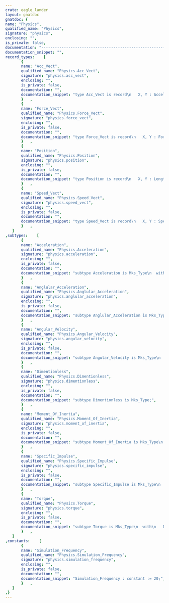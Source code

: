 ```yaml
---
crate: eagle_lander
layout: gnatdoc
gnatdoc: {
name: "Physics",
qualified_name: "Physics",
signature: "physics",
enclosing: "",
is_private: false,
documentation: "-----------------------------------------------------------------------------\n                                                                           --\n                               Eagle Lander                                --\n                                                                           --\n         Copyright (C) 2015 Fabien Chouteau (chouteau@adacore.com)         --\n                                                                           --\n    Eagle Lander is free software: you can redistribute it and/or modify   --\n    it under the terms of the GNU General Public License as published by   --\n    the Free Software Foundation, either version 3 of the License, or      --\n    (at your option) any later version.                                    --\n                                                                           --\n    Eagle Lander is distributed in the hope that it will be useful,        --\n    but WITHOUT ANY WARRANTY; without even the implied warranty of         --\n    MERCHANTABILITY or FITNESS FOR A PARTICULAR PURPOSE.  See the          --\n    GNU General Public License for more details.                           --\n                                                                           --\n    You should have received a copy of the GNU General Public License      --\n    along with Eagle Lander.  If not, see <http://www.gnu.org/licenses/>.  --\n                                                                           --\n-----------------------------------------------------------------------------",
documentation_snippet: "",
record_types:    [
       {
       name: "Acc_Vect",
       qualified_name: "Physics.Acc_Vect",
       signature: "physics.acc_vect",
       enclosing: "",
       is_private: false,
       documentation: "",
       documentation_snippet: "type Acc_Vect is record\n   X, Y : Acceleration := Acceleration (0.0);\nend record;",
       }   ,
       {
       name: "Force_Vect",
       qualified_name: "Physics.Force_Vect",
       signature: "physics.force_vect",
       enclosing: "",
       is_private: false,
       documentation: "",
       documentation_snippet: "type Force_Vect is record\n   X, Y : Force := Force (0.0);\nend record;",
       }   ,
       {
       name: "Position",
       qualified_name: "Physics.Position",
       signature: "physics.position",
       enclosing: "",
       is_private: false,
       documentation: "",
       documentation_snippet: "type Position is record\n   X, Y : Length := 0.0 * m;\nend record;",
       }   ,
       {
       name: "Speed_Vect",
       qualified_name: "Physics.Speed_Vect",
       signature: "physics.speed_vect",
       enclosing: "",
       is_private: false,
       documentation: "",
       documentation_snippet: "type Speed_Vect is record\n   X, Y : Speed := Speed (0.0);\nend record;",
       }   ,
   ]
,subtypes:    [
       {
       name: "Acceleration",
       qualified_name: "Physics.Acceleration",
       signature: "physics.acceleration",
       enclosing: "",
       is_private: false,
       documentation: "",
       documentation_snippet: "subtype Acceleration is Mks_Type\n  with\n   Dimension => (\n     Symbol => \"m/s2\",\n     Meter  =>  1,\n     Second => -2,\n     others => 0);",
       }   ,
       {
       name: "Anglular_Acceleration",
       qualified_name: "Physics.Anglular_Acceleration",
       signature: "physics.anglular_acceleration",
       enclosing: "",
       is_private: false,
       documentation: "",
       documentation_snippet: "subtype Anglular_Acceleration is Mks_Type\n  with\n   Dimension => (\n     Symbol => \"rad/s2\",\n     Second => -2,\n     others => 0);",
       }   ,
       {
       name: "Angular_Velocity",
       qualified_name: "Physics.Angular_Velocity",
       signature: "physics.angular_velocity",
       enclosing: "",
       is_private: false,
       documentation: "",
       documentation_snippet: "subtype Angular_Velocity is Mks_Type\n  with\n   Dimension => (\n     Symbol => \"rad/s\",\n     Second => -1,\n     others => 0);",
       }   ,
       {
       name: "Dimentionless",
       qualified_name: "Physics.Dimentionless",
       signature: "physics.dimentionless",
       enclosing: "",
       is_private: false,
       documentation: "",
       documentation_snippet: "subtype Dimentionless is Mks_Type;",
       }   ,
       {
       name: "Moment_Of_Inertia",
       qualified_name: "Physics.Moment_Of_Inertia",
       signature: "physics.moment_of_inertia",
       enclosing: "",
       is_private: false,
       documentation: "",
       documentation_snippet: "subtype Moment_Of_Inertia is Mks_Type\n  with\n   Dimension => (\n     Symbol => \"kg.m2.rad-2\",\n     Meter    => 2,\n     Kilogram => 1,\n     others   => 0);",
       }   ,
       {
       name: "Specific_Impulse",
       qualified_name: "Physics.Specific_Impulse",
       signature: "physics.specific_impulse",
       enclosing: "",
       is_private: false,
       documentation: "",
       documentation_snippet: "subtype Specific_Impulse is Mks_Type\n  with\n   Dimension => (\n     Symbol => \"Ns/kg\",\n     Meter    => 1,\n     Kilogram => 0,\n     Second   => -1,\n     others   => 0);",
       }   ,
       {
       name: "Torque",
       qualified_name: "Physics.Torque",
       signature: "physics.torque",
       enclosing: "",
       is_private: false,
       documentation: "",
       documentation_snippet: "subtype Torque is Mks_Type\n  with\n   Dimension => (\n     Symbol => \"Nm\",\n     Meter    => 2,\n     Kilogram => 1,\n     Second   => -2,\n     others   => 0);",
       }   ,
   ]
,constants:    [
       {
       name: "Simulation_Frequency",
       qualified_name: "Physics.Simulation_Frequency",
       signature: "physics.simulation_frequency",
       enclosing: "",
       is_private: false,
       documentation: "",
       documentation_snippet: "Simulation_Frequency : constant := 20;",
       }   ,
   ]
,}
---
```

